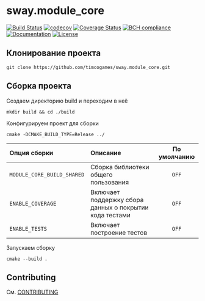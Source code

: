 # sway.module_core

[![Build Status][travis-svg]][travis-url] [![codecov][codecov-svg]][codecov-url] [![Coverage Status][coverage-svg]][coverage-url] [![BCH compliance][bettercodehub-svg]][bettercodehub-url] [![Documentation][codedocs-svg]][codedocs-url] [![License][license-svg]][license-url]

## Клонирование проекта

```console
git clone https://github.com/timcogames/sway.module_core.git
```

## Сборка проекта

Создаем директорию build и переходим в неё

```console
mkdir build && cd ./build
```

Конфигурируем проект для сборки

```console
cmake -DCMAKE_BUILD_TYPE=Release ../
```

Опция сборки | Описание | По умолчанию
:---|:---|:---:
`MODULE_CORE_BUILD_SHARED` | Сборка библиотеки общего пользования | `OFF`
`ENABLE_COVERAGE` | Включает поддержку сбора данных о покрытии кода тестами | `OFF`
`ENABLE_TESTS` | Включает построение тестов | `OFF`

Запускаем сборку

```console
cmake --build .
```

## Contributing

См. [CONTRIBUTING](./github/CONTRIBUTING.md)

[travis-svg]: https://travis-ci.org/timcogames/sway.module_core.svg?branch=master
[travis-url]: https://travis-ci.org/timcogames/sway.module_core
[coverage-svg]: https://coveralls.io/repos/github/timcogames/sway.module_core/badge.svg?branch=master
[coverage-url]: https://coveralls.io/github/timcogames/sway.module_core?branch=master
[bettercodehub-svg]: https://bettercodehub.com/edge/badge/timcogames/sway.module_core?branch=master
[bettercodehub-url]: https://bettercodehub.com/
[codecov-svg]: https://codecov.io/gh/timcogames/sway.module_core/branch/master/graph/badge.svg
[codecov-url]: https://codecov.io/gh/timcogames/sway.module_core
[codedocs-svg]: https://codedocs.xyz/timcogames/sway.module_core.svg
[codedocs-url]: https://codedocs.xyz/timcogames/sway.module_core/
[license-svg]: https://img.shields.io/github/license/mashape/apistatus.svg
[license-url]: LICENSE
